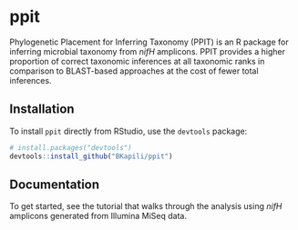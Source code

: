 
<!-- README.md is generated from README.Rmd. Please edit that file -->

# ppit

<!-- badges: start -->

<!-- badges: end -->

Phylogenetic Placement for Inferring Taxonomy (PPIT) is an R package for
inferring microbial taxonomy from *nifH* amplicons. PPIT provides a
higher proportion of correct taxonomic inferences at all taxonomic ranks
in comparison to BLAST-based approaches at the cost of fewer total
inferences.

## Installation

To install `ppit` directly from RStudio, use the `devtools` package:

``` r
# install.packages("devtools")
devtools::install_github("BKapili/ppit")
```

## Documentation

To get started, see the tutorial that walks through the analysis using
*nifH* amplicons generated from Illumina MiSeq data.
